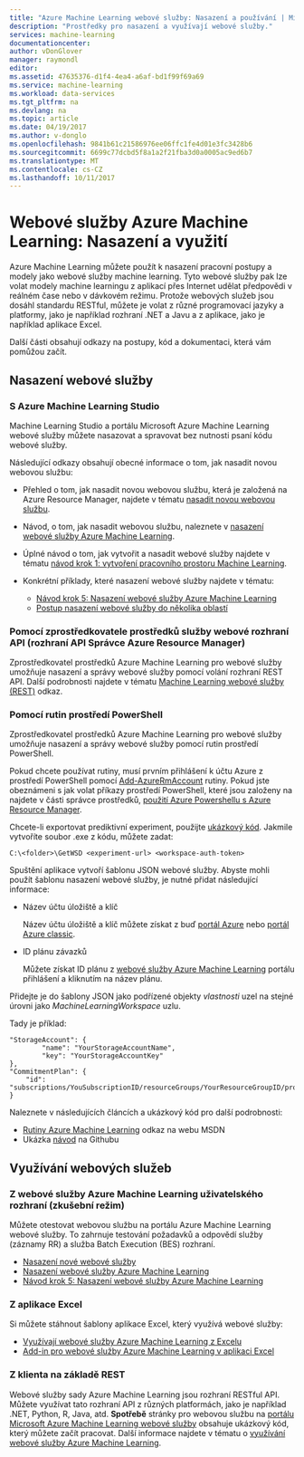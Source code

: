 ```yaml
---
title: "Azure Machine Learning webové služby: Nasazení a používání | Microsoft Docs"
description: "Prostředky pro nasazení a využívají webové služby."
services: machine-learning
documentationcenter: 
author: vDonGlover
manager: raymondl
editor: 
ms.assetid: 47635376-d1f4-4ea4-a6af-bd1f99f69a69
ms.service: machine-learning
ms.workload: data-services
ms.tgt_pltfrm: na
ms.devlang: na
ms.topic: article
ms.date: 04/19/2017
ms.author: v-donglo
ms.openlocfilehash: 9841b61c21586976ee06ffc1fe4d01e3fc3428b6
ms.sourcegitcommit: 6699c77dcbd5f8a1a2f21fba3d0a0005ac9ed6b7
ms.translationtype: MT
ms.contentlocale: cs-CZ
ms.lasthandoff: 10/11/2017
---
```

# <a name="azure-machine-learning-web-services-deployment-and-consumption"></a>Webové služby Azure Machine Learning: Nasazení a využití
Azure Machine Learning můžete použít k nasazení pracovní postupy a modely jako webové služby machine learning. Tyto webové služby pak lze volat modely machine learningu z aplikací přes Internet udělat předpovědi v reálném čase nebo v dávkovém režimu. Protože webových služeb jsou dosáhl standardu RESTful, můžete je volat z různé programovací jazyky a platformy, jako je například rozhraní .NET a Javu a z aplikace, jako je například aplikace Excel.

Další části obsahují odkazy na postupy, kód a dokumentaci, která vám pomůžou začít.

## <a name="deploy-a-web-service"></a>Nasazení webové služby
### <a name="with-azure-machine-learning-studio"></a>S Azure Machine Learning Studio
Machine Learning Studio a portálu Microsoft Azure Machine Learning webové služby můžete nasazovat a spravovat bez nutnosti psaní kódu webové služby.

Následující odkazy obsahují obecné informace o tom, jak nasadit novou webovou službu:

* Přehled o tom, jak nasadit novou webovou službu, která je založená na Azure Resource Manager, najdete v tématu [nasadit novou webovou službu](publish-a-machine-learning-web-service.md).
* Návod, o tom, jak nasadit webovou službu, naleznete v [nasazení webové služby Azure Machine Learning](publish-a-machine-learning-web-service.md).
* Úplné návod o tom, jak vytvořit a nasadit webové služby najdete v tématu [návod krok 1: vytvoření pracovního prostoru Machine Learning](walkthrough-1-create-ml-workspace.md).
* Konkrétní příklady, které nasazení webové služby najdete v tématu:

  * [Návod krok 5: Nasazení webové služby Azure Machine Learning](walkthrough-5-publish-web-service.md)
  * [Postup nasazení webové služby do několika oblastí](how-to-deploy-to-multiple-regions.md)

### <a name="with-web-services-resource-provider-apis-azure-resource-manager-apis"></a>Pomocí zprostředkovatele prostředků služby webové rozhraní API (rozhraní API Správce Azure Resource Manager)
Zprostředkovatel prostředků Azure Machine Learning pro webové služby umožňuje nasazení a správy webové služby pomocí volání rozhraní REST API. Další podrobnosti najdete v tématu [Machine Learning webové služby (REST)](/rest/api/machinelearning/index) odkaz.

<!-- [Machine Learning Web Service (REST)](https://msdn.microsoft.com/library/azure/mt767538.aspx) reference. -->


### <a name="with-powershell-cmdlets"></a>Pomocí rutin prostředí PowerShell
Zprostředkovatel prostředků Azure Machine Learning pro webové služby umožňuje nasazení a správy webové služby pomocí rutin prostředí PowerShell.

Pokud chcete používat rutiny, musí prvním přihlášení k účtu Azure z prostředí PowerShell pomocí [Add-AzureRmAccount](https://msdn.microsoft.com/library/mt619267.aspx) rutiny. Pokud jste obeznámeni s jak volat příkazy prostředí PowerShell, které jsou založeny na najdete v části správce prostředků, [použití Azure Powershellu s Azure Resource Manager](../../azure-resource-manager/powershell-azure-resource-manager.md#log-in-to-your-azure-account).

Chcete-li exportovat prediktivní experiment, použijte [ukázkový kód](https://github.com/ritwik20/AzureML-WebServices). Jakmile vytvoříte soubor .exe z kódu, můžete zadat:

    C:\<folder>\GetWSD <experiment-url> <workspace-auth-token>

Spuštění aplikace vytvoří šablonu JSON webové služby. Abyste mohli použít šablonu nasazení webové služby, je nutné přidat následující informace:

* Název účtu úložiště a klíč

    Název účtu úložiště a klíč můžete získat z buď [portál Azure](https://portal.azure.com/) nebo [portál Azure classic](http://manage.windowsazure.com/).
* ID plánu závazků

    Můžete získat ID plánu z [webové služby Azure Machine Learning](https://services.azureml.net) portálu přihlášení a kliknutím na název plánu.

Přidejte je do šablony JSON jako podřízené objekty *vlastnosti* uzel na stejné úrovni jako *MachineLearningWorkspace* uzlu.

Tady je příklad:

    "StorageAccount": {
            "name": "YourStorageAccountName",
            "key": "YourStorageAccountKey"
    },
    "CommitmentPlan": {
        "id": "subscriptions/YouSubscriptionID/resourceGroups/YourResourceGroupID/providers/Microsoft.MachineLearning/commitmentPlans/YourPlanName"
    }

Naleznete v následujících článcích a ukázkový kód pro další podrobnosti:

* [Rutiny Azure Machine Learning](https://msdn.microsoft.com/library/azure/mt767952.aspx) odkaz na webu MSDN
* Ukázka [návod](https://github.com/raymondlaghaeian/azureml-webservices-arm-powershell/blob/master/sample-commands.txt) na Githubu

## <a name="consume-the-web-services"></a>Využívání webových služeb
### <a name="from-the-azure-machine-learning-web-services-ui-testing"></a>Z webové služby Azure Machine Learning uživatelského rozhraní (zkušební režim)
Můžete otestovat webovou službu na portálu Azure Machine Learning webové služby. To zahrnuje testování požadavků a odpovědí služby (záznamy RR) a služba Batch Execution (BES) rozhraní.

* [Nasazení nové webové služby](publish-a-machine-learning-web-service.md)
* [Nasazení webové služby Azure Machine Learning](publish-a-machine-learning-web-service.md)
* [Návod krok 5: Nasazení webové služby Azure Machine Learning](walkthrough-5-publish-web-service.md)

### <a name="from-excel"></a>Z aplikace Excel
Si můžete stáhnout šablony aplikace Excel, který využívá webové služby:

* [Využívají webové služby Azure Machine Learning z Excelu](consuming-from-excel.md)
* [Add-in pro webové služby Azure Machine Learning v aplikaci Excel](excel-add-in-for-web-services.md)

### <a name="from-a-rest-based-client"></a>Z klienta na základě REST
Webové služby sady Azure Machine Learning jsou rozhraní RESTful API. Můžete využívat tato rozhraní API z různých platformách, jako je například .NET, Python, R, Java, atd. **Spotřebě** stránky pro webovou službu na [portálu Microsoft Azure Machine Learning webové služby](https://services.azureml.net) obsahuje ukázkový kód, který můžete začít pracovat. Další informace najdete v tématu o [využívání webové služby Azure Machine Learning](consume-web-services.md).
